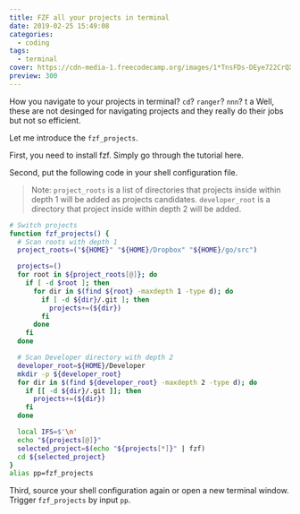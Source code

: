 ```yaml
---
title: FZF all your projects in terminal
date: 2019-02-25 15:49:08
categories:
  - coding
tags:
  - terminal
cover: https://cdn-media-1.freecodecamp.org/images/1*TnsFDs-DEye722CrQXjv8w.png
preview: 300
---
```


How you navigate to your projects in terminal? `cd`? `ranger`? `nnn`? t a Well, these are not desinged for navigating
projects and they really do their jobs but not so efficient.

Let me introduce the `fzf_projects`.

First, you need to install fzf. Simply go through the tutorial here.

Second, put the following code in your shell configuration file.

> Note: `project_roots` is a list of directories that projects inside within depth 1 will be added as projects
> candidates. `developer_root` is a directory that project inside within depth 2 will be added.

<!--more-->

```sh
# Switch projects
function fzf_projects() {
  # Scan roots with depth 1
  project_roots=("${HOME}" "${HOME}/Dropbox" "${HOME}/go/src")

  projects=()
  for root in ${project_roots[@]}; do
    if [ -d $root ]; then
      for dir in $(find ${root} -maxdepth 1 -type d); do
        if [ -d ${dir}/.git ]; then
          projects+=(${dir})
        fi
      done
    fi
  done

  # Scan Developer directory with depth 2
  developer_root=${HOME}/Developer
  mkdir -p ${developer_root}
  for dir in $(find ${developer_root} -maxdepth 2 -type d); do
    if [[ -d ${dir}/.git ]]; then
      projects+=(${dir})
    fi
  done

  local IFS=$'\n'
  echo "${projects[@]}"
  selected_project=$(echo "${projects[*]}" | fzf)
  cd ${selected_project}
}
alias pp=fzf_projects
```

Third, source your shell configuration again or open a new terminal window. Trigger `fzf_projects` by input `pp`.
